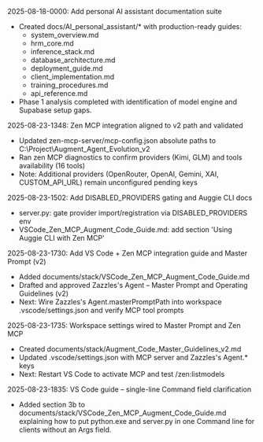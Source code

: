 2025-08-18-0000: Add personal AI assistant documentation suite
- Created docs/AI_personal_assistant/* with production-ready guides:
  - system_overview.md
  - hrm_core.md
  - inference_stack.md
  - database_architecture.md
  - deployment_guide.md
  - client_implementation.md
  - training_procedures.md
  - api_reference.md
- Phase 1 analysis completed with identification of model engine and Supabase setup gaps.


2025-08-23-1348: Zen MCP integration aligned to v2 path and validated
- Updated zen-mcp-server/mcp-config.json absolute paths to C:\Project\Augment_Agent_Evolution_v2
- Ran zen MCP diagnostics to confirm providers (Kimi, GLM) and tools availability (16 tools)
- Note: Additional providers (OpenRouter, OpenAI, Gemini, XAI, CUSTOM_API_URL) remain unconfigured pending keys

2025-08-23-1502: Add DISABLED_PROVIDERS gating and Auggie CLI docs
- server.py: gate provider import/registration via DISABLED_PROVIDERS env
- VSCode_Zen_MCP_Augment_Code_Guide.md: add section 'Using Auggie CLI with Zen MCP'


2025-08-23-1730: Add VS Code + Zen MCP integration guide and Master Prompt (v2)
- Added documents/stack/VSCode_Zen_MCP_Augment_Code_Guide.md
- Drafted and approved Zazzles's Agent – Master Prompt and Operating Guidelines (v2)
- Next: Wire Zazzles's Agent.masterPromptPath into workspace .vscode/settings.json and verify MCP tool prompts

2025-08-23-1735: Workspace settings wired to Master Prompt and Zen MCP
- Created documents/stack/Augment_Code_Master_Guidelines_v2.md
- Updated .vscode/settings.json with MCP server and Zazzles's Agent.* keys
- Next: Restart VS Code to activate MCP and test /zen:listmodels

2025-08-23-1835: VS Code guide – single-line Command field clarification
- Added section 3b to documents/stack/VSCode_Zen_MCP_Augment_Code_Guide.md explaining how to put python.exe and server.py in one Command line for clients without an Args field.
